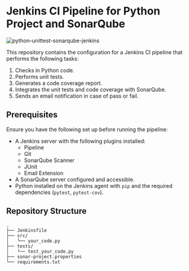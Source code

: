 # Jenkins CI Pipeline for Python Project and SonarQube

![python-unittest-sonarqube-jenkins](https://github.com/yogendra-kokamkar/python-sonarqube-jenkins-cicd/assets/55878086/09319bd0-0f45-48b5-b52b-7c1e296e973f)

This repository contains the configuration for a Jenkins CI pipeline that performs the following tasks:
1. Checks in Python code.
2. Performs unit tests.
3. Generates a code coverage report.
4. Integrates the unit tests and code coverage with SonarQube.
5. Sends an email notification in case of pass or fail.

## Prerequisites

Ensure you have the following set up before running the pipeline:
- A Jenkins server with the following plugins installed:
  - Pipeline
  - Git
  - SonarQube Scanner
  - JUnit
  - Email Extension
- A SonarQube server configured and accessible.
- Python installed on the Jenkins agent with `pip` and the required dependencies (`pytest`, `pytest-cov`).

## Repository Structure

```plaintext
.
├── Jenkinsfile
├── src/
│   └── your_code.py
├── tests/
│   └── test_your_code.py
├── sonar-project.properties
└── requirements.txt
